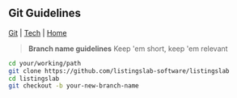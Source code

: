 ## Git Guidelines

[Git](./) | [Tech](../) | [Home](../..)

> **Branch name guidelines** Keep 'em short, keep 'em relevant

```bash
cd your/working/path
git clone https://github.com/listingslab-software/listingslab
cd listingslab
git checkout -b your-new-branch-name
```
